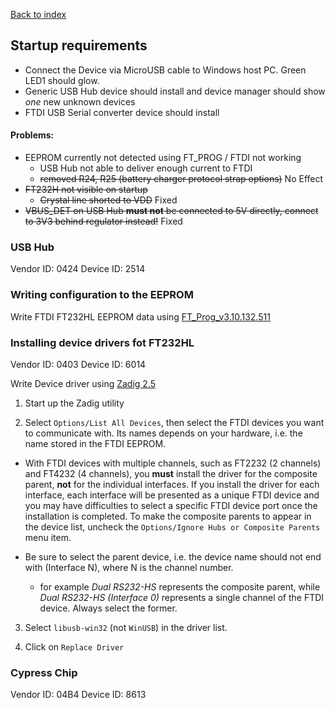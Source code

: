 [Back to index](./index.md)

## Startup requirements

- Connect the Device via MicroUSB cable to Windows host PC. Green LED1 should glow.
- Generic USB Hub device should install and device manager should show *one* new unknown devices 
- FTDI USB Serial converter device should install

#### Problems:

- EEPROM currently not detected using FT_PROG / FTDI not working
  - USB Hub not able to deliver enough current to FTDI
  - ~~removed R24, R25 (battery charger protocol strap options)~~ No Effect
- ~~FT232H not visible on startup~~
  - ~~Crystal line shorted to VDD~~ Fixed
- ~~VBUS_DET on USB Hub **must not** be connected to 5V directly, connect to 3V3 behind regulator instead!~~ Fixed

### USB Hub

Vendor ID: 0424
Device ID: 2514

### Writing configuration to the EEPROM

Write FTDI FT232HL EEPROM data using [FT_Prog_v3.10.132.511](https://www.ftdichip.com/Support/Utilities.htm#FT_PROG)


### Installing device drivers fot FT232HL

Vendor ID: 0403
Device ID: 6014

Write Device driver using [Zadig 2.5](https://zadig.akeo.ie/)

1. Start up the Zadig utility

2. Select `Options/List All Devices`, then select the FTDI devices you want to communicate with. Its names depends on your hardware, i.e. the name stored in the FTDI EEPROM.

  - With FTDI devices with multiple channels, such as FT2232 (2 channels) and FT4232 (4 channels), you **must** install the driver for the composite parent, **not** for the individual interfaces. If you install the driver for each interface, each interface will be presented as a unique FTDI device and you may have difficulties to select a specific FTDI device port once the installation is completed. To make the composite parents to appear in the device list, uncheck the `Options/Ignore Hubs or Composite Parents` menu item.

  - Be sure to select the parent device, i.e. the device name should not end with (Interface N), where N is the channel number.

    - for example *Dual RS232-HS* represents the composite parent, while *Dual RS232-HS (Interface 0)* represents a single channel of the FTDI device. Always select the former.

3. Select `libusb-win32` (not `WinUSB`) in the driver list.

4. Click on `Replace Driver`

### Cypress Chip

Vendor ID: 04B4
Device ID: 8613